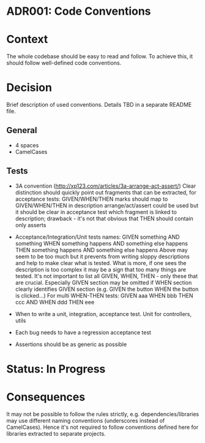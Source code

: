 # ADR001: Code Conventions

# Context

The whole codebase should be easy to read and follow. To achieve this, it should follow well-defined code conventions.

# Decision

Brief description of used conventions. Details TBD in a separate README file.

## General

* 4 spaces
* CamelCases

## Tests

* 3A convention (http://xp123.com/articles/3a-arrange-act-assert/)
  Clear distinction should quickly point out fragments that can be extracted, for acceptance tests: GIVEN/WHEN/THEN marks should map to GIVEN/WHEN/THEN in description
  arrange/act/assert could be used but it should be clear in acceptance test which fragment is linked to description; drawback - it's not that obvious that THEN should contain only asserts
  
* Acceptance/Integration/Unit tests names: GIVEN something AND something WHEN something happens AND something else happens THEN something happens AND something else happens
  Above may seem to be too much but it prevents from writing sloppy descriptions and help to make clear what is tested. What is more, if one sees the description is too complex it may be a sign that too many things are tested. It's not important to list all GIVEN, WHEN, THEN - only these that are crucial. Especially GIVEN section may be omitted if WHEN section clearly identifies GIVEN section (e.g. GIVEN the button WHEN the button is clicked...)
 For multi WHEN-THEN tests: GIVEN aaa WHEN bbb THEN ccc AND WHEN ddd THEN eee

* When to write a unit, integration, acceptance test. Unit for controllers, utils

* Each bug needs to have a regression acceptance test

* Assertions should be as generic as possible

# Status: In Progress

# Consequences

It may not be possible to follow the rules strictly, e.g. dependencies/libraries may use different naming conventions (underscores instead of CamelCases). Hence it's not required to follow conventions defined here for libraries extracted to separate projects.
